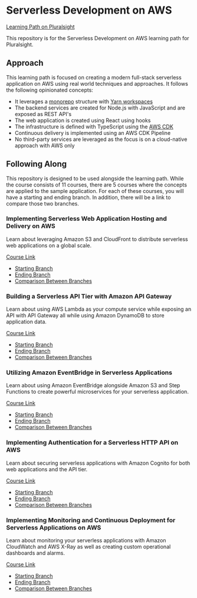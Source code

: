 # Serverless Development on AWS

[Learning Path on Pluralsight](https://pluralsight.pxf.io/OReqan)

This repository is for the Serverless Development on AWS learning path for Pluralsight. 

## Approach

This learning path is focused on creating a modern full-stack serverless application on AWS using real world techniques and approaches.  It follows the following opinionated concepts:

* It leverages a [monorepo](https://en.wikipedia.org/wiki/Monorepo) structure with [Yarn workspaces](https://classic.yarnpkg.com/en/docs/workspaces/)
* The backend services are created for Node.js with JavaScript and are exposed as REST API's
* The web application is created using React using hooks
* The infrastructure is defined with TypeScript using the [AWS CDK](https://aws.amazon.com/cdk/)
* Continuous delivery is implemented using an AWS CDK Pipeline
* No third-party services are leveraged as the focus is on a cloud-native approach with AWS only

## Following Along

This repository is designed to be used alongside the learning path.  While the course consists of 11 courses, there are 5 courses where the concepts are applied to the sample application.  For each of these courses, you will have a starting and ending branch.  In addition, there will be a link to compare those two branches.

### Implementing Serverless Web Application Hosting and Delivery on AWS

Learn about leveraging Amazon S3 and CloudFront to distribute serverless web applications on a global scale.

[Course Link](https://pluralsight.pxf.io/BXngGq)
 
* [Starting Branch](https://github.com/davidtucker/ps-serverless-app/tree/p1)
* [Ending Branch](https://github.com/davidtucker/ps-serverless-app/tree/p2)
* [Comparison Between Branches](https://github.com/davidtucker/ps-serverless-app/compare/p1...p2)

### Building a Serverless API Tier with Amazon API Gateway

Learn about using AWS Lambda as your compute service while exposing an API with API Gateway all while using Amazon DynamoDB to store application data.

[Course Link](https://pluralsight.pxf.io/EaEBGK)
 
* [Starting Branch](https://github.com/davidtucker/ps-serverless-app/tree/p2)
* [Ending Branch](https://github.com/davidtucker/ps-serverless-app/tree/p3)
* [Comparison Between Branches](https://github.com/davidtucker/ps-serverless-app/compare/p2...p3)

### Utilizing Amazon EventBridge in Serverless Applications

Learn about using Amazon EventBridge alongside Amazon S3 and Step Functions to create powerful microservices for your serverless application.

[Course Link](https://pluralsight.pxf.io/3PJQXd)
 
* [Starting Branch](https://github.com/davidtucker/ps-serverless-app/tree/p3)
* [Ending Branch](https://github.com/davidtucker/ps-serverless-app/tree/p4)
* [Comparison Between Branches](https://github.com/davidtucker/ps-serverless-app/compare/p3...p4)

### Implementing Authentication for a Serverless HTTP API on AWS

Learn about securing serverless applications with Amazon Cognito for both web applications and the API tier.

[Course Link](https://pluralsight.pxf.io/yRqMEW)
 
* [Starting Branch](https://github.com/davidtucker/ps-serverless-app/tree/p4)
* [Ending Branch](https://github.com/davidtucker/ps-serverless-app/tree/p5)
* [Comparison Between Branches](https://github.com/davidtucker/ps-serverless-app/compare/p4...p5)

### Implementing Monitoring and Continuous Deployment for Serverless Applications on AWS

Learn about monitoring your serverless applications with Amazon CloudWatch and AWS X-Ray as well as creating custom operational dashboards and alarms.

[Course Link](https://pluralsight.pxf.io/LPK6oY)
 
* [Starting Branch](https://github.com/davidtucker/ps-serverless-app/tree/p5)
* [Ending Branch](https://github.com/davidtucker/ps-serverless-app/tree/p6)
* [Comparison Between Branches](https://github.com/davidtucker/ps-serverless-app/compare/p5...p6)
